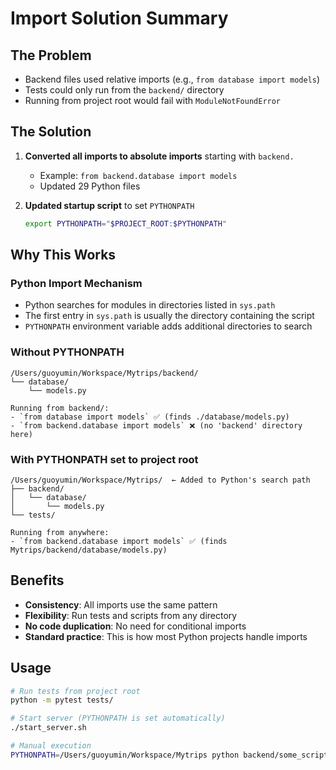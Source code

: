 # Import Solution Summary

## The Problem
- Backend files used relative imports (e.g., `from database import models`)
- Tests could only run from the `backend/` directory
- Running from project root would fail with `ModuleNotFoundError`

## The Solution
1. **Converted all imports to absolute imports** starting with `backend.`
   - Example: `from backend.database import models`
   - Updated 29 Python files

2. **Updated startup script** to set `PYTHONPATH`
   ```bash
   export PYTHONPATH="$PROJECT_ROOT:$PYTHONPATH"
   ```

## Why This Works

### Python Import Mechanism
- Python searches for modules in directories listed in `sys.path`
- The first entry in `sys.path` is usually the directory containing the script
- `PYTHONPATH` environment variable adds additional directories to search

### Without PYTHONPATH
```
/Users/guoyumin/Workspace/Mytrips/backend/
└── database/
    └── models.py

Running from backend/: 
- `from database import models` ✅ (finds ./database/models.py)
- `from backend.database import models` ❌ (no 'backend' directory here)
```

### With PYTHONPATH set to project root
```
/Users/guoyumin/Workspace/Mytrips/  ← Added to Python's search path
├── backend/
│   └── database/
│       └── models.py
└── tests/

Running from anywhere:
- `from backend.database import models` ✅ (finds Mytrips/backend/database/models.py)
```

## Benefits
- **Consistency**: All imports use the same pattern
- **Flexibility**: Run tests and scripts from any directory
- **No code duplication**: No need for conditional imports
- **Standard practice**: This is how most Python projects handle imports

## Usage
```bash
# Run tests from project root
python -m pytest tests/

# Start server (PYTHONPATH is set automatically)
./start_server.sh

# Manual execution
PYTHONPATH=/Users/guoyumin/Workspace/Mytrips python backend/some_script.py
```